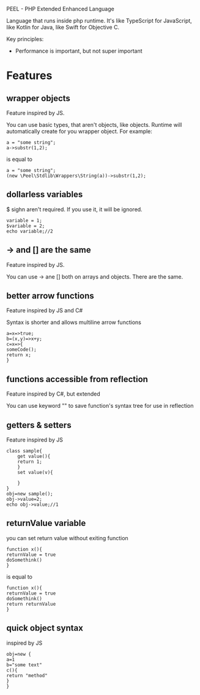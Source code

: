 PEEL - PHP Extended Enhanced Language

Language that runs inside php runtime. It's like TypeScript for JavaScript, like Kotlin for Java, like Swift for Objective C.

Key principles:
* Performance is important, but not super important

# Features
## wrapper objects
Feature inspired by JS.

You can use basic types, that aren't objects, like objects. Runtime will automatically create for you wrapper object. For example:
```peel
a = "some string";
a->substr(1,2);
```

is equal to
```peel
a = "some string";
(new \Peel\Stdlib\Wrappers\String(a))->substr(1,2);
```

## dollarless variables
$ sighn aren't required. If you use it, it will be ignored. 
```peel
variable = 1;
$variable = 2;
echo variable;//2
```

## -> and [] are the same
Feature inspired by JS.

You can use -> ane [] both on arrays and objects. There are the same.

## better arrow functions
Feature inspired by JS and C#

Syntax is shorter and allows multiline arrow functions
```peel
a=x=>true;
b=(x,y)=>x+y;
c=x=>{
someCode();
return x;
}
```

## functions accessible from reflection
Feature inspired by C#, but extended

You can use keyword "" to save function's syntax tree for use in reflection



## getters & setters
Feature inspired by JS
```peel
class sample{
    get value(){
    return 1;
    }
    set value(v){
    
    }
}
obj=new sample();
obj->value=2;
echo obj->value;//1
```

## returnValue variable
you can set return value without exiting function

```peel
function x(){
returnValue = true
doSomethink()
}
```

is equal to 
```peel
function x(){
returnValue = true
doSomethink()
return returnValue
}
```

## quick object syntax
inspired by JS

```peel
obj=new {
a=1
b="some text"
c(){
return "method"
}
}
```